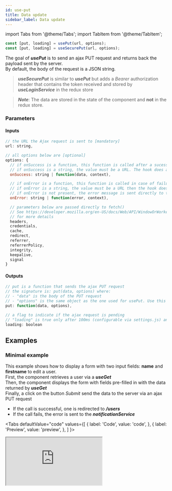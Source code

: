 ```yaml
---
id: use-put
title: Data update
sidebar_label: Data update
---
```

import Tabs from '@theme/Tabs';
import TabItem from '@theme/TabItem';

```javascript
const [put, loading] = usePut(url, options);
const [put, loading] = useSecurePut(url, options);
```
The goal of ***usePut*** is to send an ajax PUT request and returns back the payload sent by the server.<br/>
By default, the body of the request is a JSON string.
> ***useSecurePut*** is similar to ***usePut*** but adds a *Bearer* authorization header that contains the token received and stored by ***useLoginService*** in the redux store

> ***Note***: The data are stored in the state of the component and **not** in the redux store.

### Parameters
#### Inputs
```javascript
// the URL the Ajax request is sent to [mandatory]
url: string,

// all options below are [optional]
options: {
  // if onSuccess is a function, this function is called after a sucessful call
  // if onSuccess is a string, the value must be a URL. The hook does a redirect to this URL after a sucessful call
  onSuccess: string | function(data, context), 

  // if onError is a function, this function is called in case of failure (Promise / async allowed)
  // if onError is a string, the value must be a URL then the hook does a redirect to this URL after a failure
  // if onError is not present, the error message is sent directly to the notificationService
  onError: string | function(error, context),

  // parameters below are passed directly to fetch()
  // See https://developer.mozilla.org/en-US/docs/Web/API/WindowOrWorkerGlobalScope/fetch
  // for more details
  headers,
  credentials,
  cache,
  redirect,
  referrer,
  referrerPolicy,
  integrity,
  keepalive,
  signal
} 
```
#### Outputs
```javascript
// put is a function that sends the ajax PUT request
// the signature is: put(data, options) where:
// - "data" is the body of the PUT request
// - "options" is the same object as the one used for usePut. Use this object to override an option passed to usePut
put: function(data, options),

// a flag to indicate if the ajax request is pending
// "loading" is true only after 100ms (configurable via settings.js) and if the ajax request is pending
loading: boolean
```
## Examples
### Minimal example
This example shows how to display a form with two input fields: **name** and **firstname** to edit a user.<br/>
First, the component retrieves a user via a ***useGet***<br/>
Then, the component displays the form with fields pre-filled in with the data returned by ***useGet***<br/>
Finally, a click on the button *Submit* send the data to the server via an ajax PUT request
* If the call is successful, one is redirected to ***/users***
* If the call fails, the error is sent to the ***notificationService***

<Tabs
  defaultValue="code"
  values={[
    { label: 'Code', value: 'code', },
    { label: 'Preview', value: 'preview', },
  ]
}>
<TabItem value="code">
  <iframe
    src="https://codesandbox.io/embed/onekijs-use-post-t7sfi?fontsize=14&hidenavigation=1&module=%2Fsrc%2Froutes%2Fusers%2Fedit%2FUserEdit.js&theme=dark&view=editor"
    style={{width:'100%', height:'1300px', border:0, bordeRadius: '4px', overflow:'hidden'}}
    title="onekijs-basic-app"
    allow="geolocation; microphone; camera; midi; vr; accelerometer; gyroscope; payment; ambient-light-sensor; encrypted-media; usb"
    sandbox="allow-modals allow-forms allow-popups allow-scripts allow-same-origin" />
</TabItem>
<TabItem value="preview">
  <iframe
    src="https://codesandbox.io/embed/onekijs-use-post-t7sfi?fontsize=14&hidenavigation=1&module=%2Fsrc%2Froutes%2Fusers%2Fedit%2FUserEdit.js&theme=dark&view=preview"
    style={{width:'100%', height:'1300px', border:0, bordeRadius: '4px', overflow:'hidden'}}
    title="onekijs-basic-app"
    allow="geolocation; microphone; camera; midi; vr; accelerometer; gyroscope; payment; ambient-light-sensor; encrypted-media; usb"
    sandbox="allow-modals allow-forms allow-popups allow-scripts allow-same-origin" />
</TabItem>
</Tabs>

### onSuccess example
The logic is the same as for ***usePost***. Please refer to [the documentation of usePost](use-post) for an example

### onError with notification example
The logic is the same as for ***usePost***. Please refer to [the documentation of usePost](use-post) for an example
